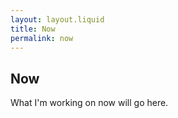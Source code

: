 ```yaml
---
layout: layout.liquid
title: Now
permalink: now
---
```


<section>
  <h1>Now</h1>
  <p>What I'm working on now will go here.</p>
</section>